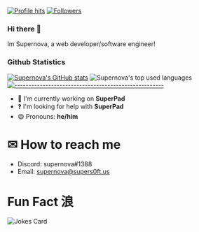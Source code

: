 [![Profile hits](https://komarev.com/ghpvc/?username=supernova3339)]()
[![Followers](https://img.shields.io/github/followers/supernova3339?style=social)]()
### Hi there 👋
Im Supernova, a web developer/software engineer! 
### Github Statistics
[![Supernova's GitHub stats](https://github-readme-stats.vercel.app/api?username=supernova3339)]()
![Supernova's top used languages](https://github-readme-stats.vercel.app/api/top-langs/?username=supernova3339)
[![-----------------------------------------------------](https://raw.githubusercontent.com/andreasbm/readme/master/assets/lines/aqua.png)](#Important)
- 🔭 I'm currently working on **SuperPad**
- ❓ I'm looking for help with **SuperPad**
- 😄 Pronouns: **he/him**
# ✉ How to reach me
- Discord: supernova#1388
- Email: [supernova@supers0ft.us](mailto:supernova@supers0ft.us)
# Fun Fact 浪
![Jokes Card](https://readme-jokes.vercel.app/api)



<!--
**Supernova3339/Supernova3339** is a ✨ _special_ ✨ repository because its `README.md` (this file) appears on your GitHub profile.

Here are some ideas to get you started:

- 🔭 I’m currently working on ...
- 🌱 I’m currently learning ...
- 👯 I’m looking to collaborate on ...
- 🤔 I’m looking for help with ...
- 💬 Ask me about ...
- 📫 How to reach me: ...
- 😄 Pronouns: ...
- ⚡ Fun fact: ...
-->

